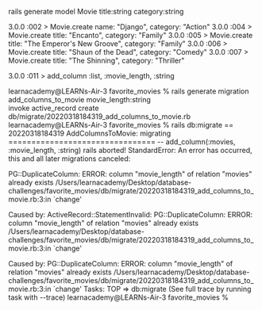 rails generate model Movie title:string category:string

3.0.0 :002 > Movie.create name: "Django", category: "Action"
3.0.0 :004 > Movie.create title: "Encanto", category: "Family"
3.0.0 :005 > Movie.create title: "The Emperor's New Groove", category: "Family"
3.0.0 :006 > Movie.create title: "Shaun of the Dead", category: "Comedy"
3.0.0 :007 > Movie.create title: "The Shinning", category: "Thriller"




3.0.0 :011 > add_column :list, :movie_length, :string


learnacademy@LEARNs-Air-3 favorite_movies % rails generate migration add_columns_to_movie movie_length:string       
      invoke  active_record
      create    db/migrate/20220318184319_add_columns_to_movie.rb
learnacademy@LEARNs-Air-3 favorite_movies % rails db:migrate
== 20220318184319 AddColumnsToMovie: migrating ================================
-- add_column(:movies, :movie_length, :string)
rails aborted!
StandardError: An error has occurred, this and all later migrations canceled:

PG::DuplicateColumn: ERROR:  column "movie_length" of relation "movies" already exists
/Users/learnacademy/Desktop/database-challenges/favorite_movies/db/migrate/20220318184319_add_columns_to_movie.rb:3:in `change'

Caused by:
ActiveRecord::StatementInvalid: PG::DuplicateColumn: ERROR:  column "movie_length" of relation "movies" already exists
/Users/learnacademy/Desktop/database-challenges/favorite_movies/db/migrate/20220318184319_add_columns_to_movie.rb:3:in `change'

Caused by:
PG::DuplicateColumn: ERROR:  column "movie_length" of relation "movies" already exists
/Users/learnacademy/Desktop/database-challenges/favorite_movies/db/migrate/20220318184319_add_columns_to_movie.rb:3:in `change'
Tasks: TOP => db:migrate
(See full trace by running task with --trace)
learnacademy@LEARNs-Air-3 favorite_movies % 
